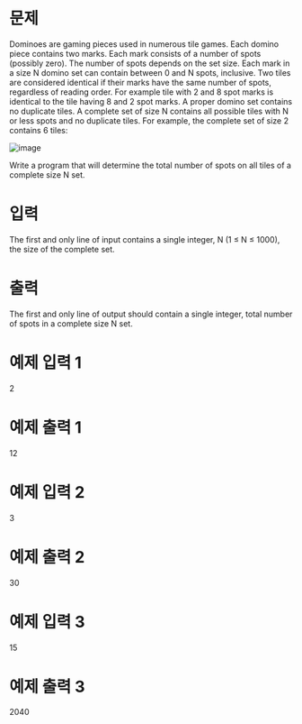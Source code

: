 # 문제
Dominoes are gaming pieces used in numerous tile games. Each domino piece contains two marks. Each mark consists of a number of spots (possibly zero). The number of spots depends on the set size. Each mark in a size N domino set can contain between 0 and N spots, inclusive. Two tiles are considered identical if their marks have the same number of spots, regardless of reading order. For example tile with 2 and 8 spot marks is identical to the tile having 8 and 2 spot marks. A proper domino set contains no duplicate tiles. A complete set of size N contains all possible tiles with N or less spots and no duplicate tiles. For example, the complete set of size 2 contains 6 tiles:

![image](https://user-images.githubusercontent.com/45219806/103451350-6421a080-4d06-11eb-88f6-27e30dd42027.png)

Write a program that will determine the total number of spots on all tiles of a complete size N set.

# 입력
The first and only line of input contains a single integer, N (1 ≤ N ≤ 1000), the size of the complete set.

# 출력
The first and only line of output should contain a single integer, total number of spots in a complete size N set.

# 예제 입력 1 
2
# 예제 출력 1 
12
# 예제 입력 2 
3
# 예제 출력 2 
30
# 예제 입력 3 
15
# 예제 출력 3 
2040
